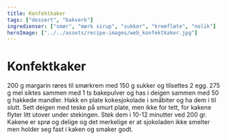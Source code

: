 ```yaml
---
title: Konfektkaker
tags: ["dessert", "bakverk"]
ingredienser: ["smør", "mørk sirup", "sukker", "kremfløte", "nelik"]
heroImage: ["../../assets/recipe-images/web_konfektkaker.jpg"]
---
```


# Konfektkaker

200 g margarin røres til smørkrem med 150 g sukker og tilsettes 2 egg. 275 g mel siktes sammen med 1 ts bakepulver og has i deigen sammen med 50 g hakkede mandler. Hakk en plate kokesjokolade i småbiter og ha dem i til slutt. Sett deigen med teske på smurt plate, men ikke for tett, for kakene flyter litt utover under stekingen. Stek dem i 10-12 minutter ved 200 gr. Kakene er sprø og delige og det merkelige er at sjokoladen ikke smelter men holder seg fast i kaken og smaker godt.
